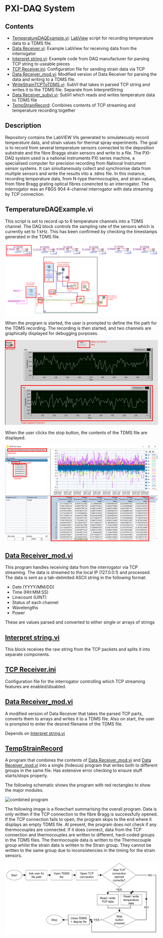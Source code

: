 # PXI-DAQ System

## Contents
- [TemperatureDAQExample.vi](TemperatureDAQExample.vi): [LabView](https://www.ni.com/en/support/downloads/software-products/download.labview.html) script for recording temperature data to a TDMS file.
- [Data Receiver.vi](Data%20Receiver.vi): Example LabView for receiving data from the interrogator
- [Interpret string.vi](Interpret%20string.vi): Example code from DAQ manufacturer for parsing TCP string to useable pieces 
- [TCP Receiver.ini](TCP%Receiver.ini): Configuration file for sending strain data via TCP
- [Data Receiver_mod.vi](Data%20Receiver.vi): Modified version of Data Receiver for parsing the data and writing to a TDMS file.
- [WriteStrainTCPToTDMS.vi](WriteStrainTCPToTDMS.vi): SubVI that takes in parsed TCP string and writes it to the TDMS file. Separate from InterpretString
- [Data Receiver_subvi.vi](Data%20Receiver_subvi.vi): SubVI which reads and writes temperature data to TDMS file
- [TempStrainRecord](TempStrainRecord.vi): Combines contents of TCP streaming and temperature recording together


## Description

Repository contains the LabVIEW VIs generated to simulateously record temperature data, and strain values for thermal spray experiments. The goal is to record from several temperature sensors connected to the deposition substrate and the fibre Braggs strain sensors and write to a file.
The PXI-DAQ system used is a national instruments PXI series machine, a specialised computer for precision recording from National Instrument sensor systems. It can simultaneously collect and synchronise data from multiple sensors and write the results into a .tdms file. In this instance, recording temperature data, from N-type thermocouples, and strain values, from fibre Bragg grating optical fibres conencted to an interrogator. The interrogator was an FBGS 904 4-channel interrogator with data streaming by TCP connection.
 

## TemperatureDAQExample.vi

This script is set to record up to 6 temperature channels into a TDMS channel. The DAQ block controls the sampling rate of the sensors which is currently set to 1 kHz. This has been confirmed by checking the timestamps generated in the TDMS file.

![program](images/program_screengrab_1.png)

When the program is started, the user is prompted to define the file path for the TDMS recording. The recording is then started, and two channels are graphically displayed for debugging purposes.

![display](images/program_screengrab_2.png)

When the user clicks the stop button, the contents of the TDMS file are displayed.

![file contents](images/program_screengrab_3.png)

## [Data Receiver_mod.vi](Data%20Receiver.vi)

This program handles receiving data from the interrogator via TCP streaming. The data is streamed to the local IP (127.0.0.1) and processed. The data is sent as a tab-delimited ASCII string in the following format:

- Date (YYYY/MM/DD)
- Time (HH:MM:SS)
- Linecount (UINT)
- Status of each channel
- Wavelengths
- Power

These are values parsed and converted to either single or arrays of strings

## [Interpret string.vi](Interpret%20string.vi)

This block receives the raw string from the TCP packets and splits it into separate components.

## [TCP Receiver.ini](TCP%Receiver.ini)

Configuration file for the interrogator controlling which TCP streaming features are enabled/disabled.

## [Data Receiver_mod.vi](Data%20Receiver.vi)

A modified version of Data Receiver that takes the parsed TCP parts, converts them to arrays and writes it to a TDMS file. Also on start, the user is prompted to enter the desired filename of the TDMS file.

Depends on [Interpret string.vi](Interpret%20string.vi)

## [TempStrainRecord](TempStrainRecord.vi)

A program that combines the contents of [Data Receiver_mod.vi](Data%20Receiver.vi) and [Data Receiver_mod.vi](Data%20Receiver.vi) into a single (hideous) program that writes both to different groups in the same file. Has extensive error checking to ensure stuff starts/stops properly.

The following schematic shows the program with red rectangles to show the major modules.

![combined program](images/overall_program_screenshot_1.png)

The following image is a flowchart summarising the overall program. Data is only written if the TCP connection to the fibre Bragg is successfully opened. If the TCP connection fails to open, the program skips to the end where it displays an empty TDMS file. At present, the program does not check if any thermocouples are connected. If it does connect, data from the TCP connection and thermocouples are written to different, hard-coded groups in the TDMS files. The thermocouple data is written to the Thermocouple group whilst the strain data is written to the Strain group. They cannot be written to the same group due to inconsistencies in the timing for the strain sensors.

![flowchart](images/PXI_DAQ_TCP_Flow.png)


